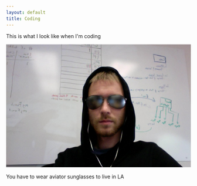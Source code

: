 ```yaml
---
layout: default
title: Coding
---
```


This is what I look like when I'm coding

<img src="/images/coding.jpg" width="535" />

You have to wear aviator sunglasses to live in LA

